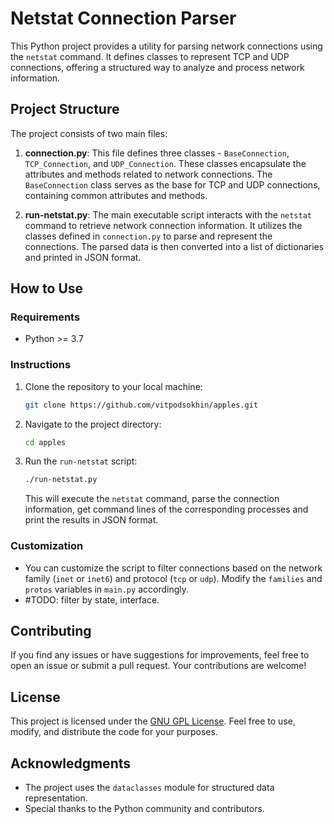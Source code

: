 # Netstat Connection Parser

This Python project provides a utility for parsing network connections using the `netstat` command. It defines classes to represent TCP and UDP connections, offering a structured way to analyze and process network information.

## Project Structure

The project consists of two main files:

1. **connection.py**: This file defines three classes - `BaseConnection`, `TCP_Connection`, and `UDP_Connection`. These classes encapsulate the attributes and methods related to network connections. The `BaseConnection` class serves as the base for TCP and UDP connections, containing common attributes and methods.

2. **run-netstat.py**: The main executable script interacts with the `netstat` command to retrieve network connection information. It utilizes the classes defined in `connection.py` to parse and represent the connections. The parsed data is then converted into a list of dictionaries and printed in JSON format.

## How to Use

### Requirements

- Python >= 3.7

### Instructions

1. Clone the repository to your local machine:

   ```bash
   git clone https://github.com/vitpodsokhin/apples.git
   ```

2. Navigate to the project directory:

   ```bash
   cd apples
   ```

3. Run the `run-netstat` script:

   ```bash
   ./run-netstat.py
   ```

   This will execute the `netstat` command, parse the connection information, get command lines of the corresponding processes and print the results in JSON format.

### Customization

- You can customize the script to filter connections based on the network family (`inet` or `inet6`) and protocol (`tcp` or `udp`). Modify the `families` and `protos` variables in `main.py` accordingly.
- #TODO: filter by state, interface.

## Contributing

If you find any issues or have suggestions for improvements, feel free to open an issue or submit a pull request. Your contributions are welcome!

## License

This project is licensed under the [GNU GPL License](LICENSE). Feel free to use, modify, and distribute the code for your purposes.

## Acknowledgments

- The project uses the `dataclasses` module for structured data representation.
- Special thanks to the Python community and contributors.
